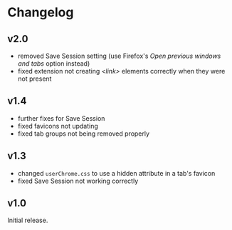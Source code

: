 # Changelog

## v2.0

- removed Save Session setting (use Firefox's _Open previous windows and tabs_ option instead)
- fixed extension not creating _&lt;link>_ elements correctly when they were not present

## v1.4

- further fixes for Save Session
- fixed favicons not updating
- fixed tab groups not being removed properly

## v1.3

- changed `userChrome.css` to use a hidden attribute in a tab's favicon
- fixed Save Session not working correctly

## v1.0

Initial release.
